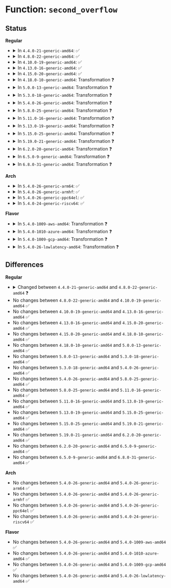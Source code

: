 # Function: <code>second_overflow</code>

## Status
<b>Regular</b>
<ul>
<li>
<details>
<summary>In <code>4.4.0-21-generic-amd64</code>: ✅</summary>

```c
int second_overflow(long unsigned int secs)
```

```json
{
  "name": "second_overflow",
  "collision_type": "Unique Global",
  "inline_type": "No",
  "funcs": [
    {
      "addr": 18446744071579856480,
      "name": "second_overflow",
      "external": true,
      "loc": "kernel/time/ntp.c:393",
      "file": "kernel/time/ntp.c",
      "inline": "seen, unknown",
      "caller_inline": [],
      "caller_func": [
        "kernel/time/timekeeping.c:update_wall_time",
        "kernel/time/timekeeping.c:update_wall_time"
      ]
    }
  ],
  "symbols": [
    {
      "addr": 18446744071579856480,
      "name": "second_overflow",
      "section": ".text",
      "bind": "STB_GLOBAL",
      "size": 780
    }
  ]
}
```
</details>
</li>
<li>
<details>
<summary>In <code>4.8.0-22-generic-amd64</code>: ✅</summary>

```c
int second_overflow(time64_t secs)
```

```json
{
  "name": "second_overflow",
  "collision_type": "Unique Global",
  "inline_type": "No",
  "funcs": [
    {
      "addr": 18446744071579885536,
      "name": "second_overflow",
      "external": true,
      "loc": "kernel/time/ntp.c:398",
      "file": "kernel/time/ntp.c",
      "inline": "seen, unknown",
      "caller_inline": [],
      "caller_func": [
        "kernel/time/timekeeping.c:update_wall_time",
        "kernel/time/timekeeping.c:update_wall_time"
      ]
    }
  ],
  "symbols": [
    {
      "addr": 18446744071579885536,
      "name": "second_overflow",
      "section": ".text",
      "bind": "STB_GLOBAL",
      "size": 716
    }
  ]
}
```
</details>
</li>
<li>
<details>
<summary>In <code>4.10.0-19-generic-amd64</code>: ✅</summary>

```c
int second_overflow(time64_t secs)
```

```json
{
  "name": "second_overflow",
  "collision_type": "Unique Global",
  "inline_type": "No",
  "funcs": [
    {
      "addr": 18446744071579897296,
      "name": "second_overflow",
      "external": true,
      "loc": "kernel/time/ntp.c:398",
      "file": "kernel/time/ntp.c",
      "inline": "seen, unknown",
      "caller_inline": [],
      "caller_func": [
        "kernel/time/timekeeping.c:update_wall_time",
        "kernel/time/timekeeping.c:update_wall_time"
      ]
    }
  ],
  "symbols": [
    {
      "addr": 18446744071579897296,
      "name": "second_overflow",
      "section": ".text",
      "bind": "STB_GLOBAL",
      "size": 716
    }
  ]
}
```
</details>
</li>
<li>
<details>
<summary>In <code>4.13.0-16-generic-amd64</code>: ✅</summary>

```c
int second_overflow(time64_t secs)
```

```json
{
  "name": "second_overflow",
  "collision_type": "Unique Global",
  "inline_type": "No",
  "funcs": [
    {
      "addr": 18446744071579905808,
      "name": "second_overflow",
      "external": true,
      "loc": "kernel/time/ntp.c:398",
      "file": "kernel/time/ntp.c",
      "inline": "seen, unknown",
      "caller_inline": [],
      "caller_func": [
        "kernel/time/timekeeping.c:update_wall_time",
        "kernel/time/timekeeping.c:update_wall_time"
      ]
    }
  ],
  "symbols": [
    {
      "addr": 18446744071579905808,
      "name": "second_overflow",
      "section": ".text",
      "bind": "STB_GLOBAL",
      "size": 729
    }
  ]
}
```
</details>
</li>
<li>
<details>
<summary>In <code>4.15.0-20-generic-amd64</code>: ✅</summary>

```c
int second_overflow(time64_t secs)
```

```json
{
  "name": "second_overflow",
  "collision_type": "Unique Global",
  "inline_type": "No",
  "funcs": [
    {
      "addr": 18446744071579951264,
      "name": "second_overflow",
      "external": true,
      "loc": "kernel/time/ntp.c:399",
      "file": "kernel/time/ntp.c",
      "inline": "seen, unknown",
      "caller_inline": [],
      "caller_func": [
        "kernel/time/timekeeping.c:update_wall_time",
        "kernel/time/timekeeping.c:update_wall_time"
      ]
    }
  ],
  "symbols": [
    {
      "addr": 18446744071579951264,
      "name": "second_overflow",
      "section": ".text",
      "bind": "STB_GLOBAL",
      "size": 735
    }
  ]
}
```
</details>
</li>
<li>
<details>
<summary>In <code>4.18.0-10-generic-amd64</code>: Transformation ❓</summary>

```c
int second_overflow(time64_t secs)
```

```json
{
  "name": "second_overflow",
  "collision_type": "Unique Global",
  "inline_type": "No",
  "funcs": [
    {
      "addr": 0,
      "name": "second_overflow",
      "external": true,
      "loc": "kernel/time/ntp.c:399",
      "file": "kernel/time/ntp.c",
      "inline": "seen, unknown",
      "caller_inline": [],
      "caller_func": [
        "kernel/time/timekeeping.c:update_wall_time",
        "kernel/time/timekeeping.c:update_wall_time"
      ]
    }
  ],
  "symbols": [
    {
      "addr": 18446744071580001495,
      "name": "second_overflow.cold.6",
      "section": ".text",
      "bind": "STB_LOCAL",
      "size": 81
    },
    {
      "addr": 18446744071579998880,
      "name": "second_overflow",
      "section": ".text",
      "bind": "STB_GLOBAL",
      "size": 682
    }
  ]
}
```
</details>
</li>
<li>
<details>
<summary>In <code>5.0.0-13-generic-amd64</code>: Transformation ❓</summary>

```c
int second_overflow(time64_t secs)
```

```json
{
  "name": "second_overflow",
  "collision_type": "Unique Global",
  "inline_type": "No",
  "funcs": [
    {
      "addr": 0,
      "name": "second_overflow",
      "external": true,
      "loc": "kernel/time/ntp.c:398",
      "file": "kernel/time/ntp.c",
      "inline": "seen, unknown",
      "caller_inline": [],
      "caller_func": [
        "kernel/time/timekeeping.c:timekeeping_advance",
        "kernel/time/timekeeping.c:timekeeping_advance"
      ]
    }
  ],
  "symbols": [
    {
      "addr": 18446744071580047831,
      "name": "second_overflow.cold.5",
      "section": ".text",
      "bind": "STB_LOCAL",
      "size": 79
    },
    {
      "addr": 18446744071580045232,
      "name": "second_overflow",
      "section": ".text",
      "bind": "STB_GLOBAL",
      "size": 682
    }
  ]
}
```
</details>
</li>
<li>
<details>
<summary>In <code>5.3.0-18-generic-amd64</code>: Transformation ❓</summary>

```c
int second_overflow(time64_t secs)
```

```json
{
  "name": "second_overflow",
  "collision_type": "Unique Global",
  "inline_type": "No",
  "funcs": [
    {
      "addr": 0,
      "name": "second_overflow",
      "external": true,
      "loc": "kernel/time/ntp.c:400",
      "file": "kernel/time/ntp.c",
      "inline": "seen, unknown",
      "caller_inline": [],
      "caller_func": [
        "kernel/time/timekeeping.c:timekeeping_advance",
        "kernel/time/timekeeping.c:timekeeping_advance"
      ]
    }
  ],
  "symbols": [
    {
      "addr": 18446744071580091450,
      "name": "second_overflow.cold",
      "section": ".text",
      "bind": "STB_LOCAL",
      "size": 81
    },
    {
      "addr": 18446744071580088848,
      "name": "second_overflow",
      "section": ".text",
      "bind": "STB_GLOBAL",
      "size": 716
    }
  ]
}
```
</details>
</li>
<li>
<details>
<summary>In <code>5.4.0-26-generic-amd64</code>: Transformation ❓</summary>

```c
int second_overflow(time64_t secs)
```

```json
{
  "name": "second_overflow",
  "collision_type": "Unique Global",
  "inline_type": "No",
  "funcs": [
    {
      "addr": 0,
      "name": "second_overflow",
      "external": true,
      "loc": "kernel/time/ntp.c:400",
      "file": "kernel/time/ntp.c",
      "inline": "seen, unknown",
      "caller_inline": [],
      "caller_func": [
        "kernel/time/timekeeping.c:timekeeping_advance",
        "kernel/time/timekeeping.c:timekeeping_advance"
      ]
    }
  ],
  "symbols": [
    {
      "addr": 18446744071580140410,
      "name": "second_overflow.cold",
      "section": ".text",
      "bind": "STB_LOCAL",
      "size": 81
    },
    {
      "addr": 18446744071580137808,
      "name": "second_overflow",
      "section": ".text",
      "bind": "STB_GLOBAL",
      "size": 716
    }
  ]
}
```
</details>
</li>
<li>
<details>
<summary>In <code>5.8.0-25-generic-amd64</code>: Transformation ❓</summary>

```c
int second_overflow(time64_t secs)
```

```json
{
  "name": "second_overflow",
  "collision_type": "Unique Global",
  "inline_type": "No",
  "funcs": [
    {
      "addr": 0,
      "name": "second_overflow",
      "external": true,
      "loc": "kernel/time/ntp.c:400",
      "file": "kernel/time/ntp.c",
      "inline": "seen, unknown",
      "caller_inline": [],
      "caller_func": [
        "kernel/time/timekeeping.c:timekeeping_advance",
        "kernel/time/timekeeping.c:timekeeping_advance"
      ]
    }
  ],
  "symbols": [
    {
      "addr": 18446744071580202097,
      "name": "second_overflow.cold",
      "section": ".text",
      "bind": "STB_LOCAL",
      "size": 81
    },
    {
      "addr": 18446744071580200144,
      "name": "second_overflow",
      "section": ".text",
      "bind": "STB_GLOBAL",
      "size": 716
    }
  ]
}
```
</details>
</li>
<li>
<details>
<summary>In <code>5.11.0-16-generic-amd64</code>: Transformation ❓</summary>

```c
int second_overflow(time64_t secs)
```

```json
{
  "name": "second_overflow",
  "collision_type": "Unique Global",
  "inline_type": "No",
  "funcs": [
    {
      "addr": 0,
      "name": "second_overflow",
      "external": true,
      "loc": "kernel/time/ntp.c:400",
      "file": "kernel/time/ntp.c",
      "inline": "seen, unknown",
      "caller_inline": [],
      "caller_func": [
        "kernel/time/timekeeping.c:timekeeping_advance",
        "kernel/time/timekeeping.c:timekeeping_advance"
      ]
    }
  ],
  "symbols": [
    {
      "addr": 18446744071591311515,
      "name": "second_overflow.cold",
      "section": ".text",
      "bind": "STB_LOCAL",
      "size": 81
    },
    {
      "addr": 18446744071580184832,
      "name": "second_overflow",
      "section": ".text",
      "bind": "STB_GLOBAL",
      "size": 716
    }
  ]
}
```
</details>
</li>
<li>
<details>
<summary>In <code>5.13.0-19-generic-amd64</code>: Transformation ❓</summary>

```c
int second_overflow(time64_t secs)
```

```json
{
  "name": "second_overflow",
  "collision_type": "Unique Global",
  "inline_type": "No",
  "funcs": [
    {
      "addr": 0,
      "name": "second_overflow",
      "external": true,
      "loc": "kernel/time/ntp.c:400",
      "file": "kernel/time/ntp.c",
      "inline": "seen, unknown",
      "caller_inline": [],
      "caller_func": [
        "kernel/time/timekeeping.c:timekeeping_advance",
        "kernel/time/timekeeping.c:timekeeping_advance"
      ]
    }
  ],
  "symbols": [
    {
      "addr": 18446744071591253787,
      "name": "second_overflow.cold",
      "section": ".text",
      "bind": "STB_LOCAL",
      "size": 81
    },
    {
      "addr": 18446744071580189248,
      "name": "second_overflow",
      "section": ".text",
      "bind": "STB_GLOBAL",
      "size": 693
    }
  ]
}
```
</details>
</li>
<li>
<details>
<summary>In <code>5.15.0-25-generic-amd64</code>: Transformation ❓</summary>

```c
int second_overflow(time64_t secs)
```

```json
{
  "name": "second_overflow",
  "collision_type": "Unique Global",
  "inline_type": "No",
  "funcs": [
    {
      "addr": 0,
      "name": "second_overflow",
      "external": true,
      "loc": "kernel/time/ntp.c:400",
      "file": "kernel/time/ntp.c",
      "inline": "seen, unknown",
      "caller_inline": [],
      "caller_func": [
        "kernel/time/timekeeping.c:timekeeping_advance",
        "kernel/time/timekeeping.c:timekeeping_advance"
      ]
    }
  ],
  "symbols": [
    {
      "addr": 18446744071592154127,
      "name": "second_overflow.cold",
      "section": ".text",
      "bind": "STB_LOCAL",
      "size": 151
    },
    {
      "addr": 18446744071580335520,
      "name": "second_overflow",
      "section": ".text",
      "bind": "STB_GLOBAL",
      "size": 774
    }
  ]
}
```
</details>
</li>
<li>
<details>
<summary>In <code>5.19.0-21-generic-amd64</code>: Transformation ❓</summary>

```c
int second_overflow(time64_t secs)
```

```json
{
  "name": "second_overflow",
  "collision_type": "Unique Global",
  "inline_type": "No",
  "funcs": [
    {
      "addr": 0,
      "name": "second_overflow",
      "external": true,
      "loc": "kernel/time/ntp.c:400",
      "file": "kernel/time/ntp.c",
      "inline": "seen, unknown",
      "caller_inline": [],
      "caller_func": [
        "kernel/time/timekeeping.c:timekeeping_advance",
        "kernel/time/timekeeping.c:timekeeping_advance"
      ]
    }
  ],
  "symbols": [
    {
      "addr": 18446744071593929134,
      "name": "second_overflow.cold",
      "section": ".text",
      "bind": "STB_LOCAL",
      "size": 151
    },
    {
      "addr": 18446744071580548400,
      "name": "second_overflow",
      "section": ".text",
      "bind": "STB_GLOBAL",
      "size": 754
    }
  ]
}
```
</details>
</li>
<li>
<details>
<summary>In <code>6.2.0-20-generic-amd64</code>: Transformation ❓</summary>

```c
int second_overflow(time64_t secs)
```

```json
{
  "name": "second_overflow",
  "collision_type": "Unique Global",
  "inline_type": "No",
  "funcs": [
    {
      "addr": 0,
      "name": "second_overflow",
      "external": true,
      "loc": "kernel/time/ntp.c:400",
      "file": "kernel/time/ntp.c",
      "inline": "seen, unknown",
      "caller_inline": [],
      "caller_func": [
        "kernel/time/timekeeping.c:timekeeping_advance",
        "kernel/time/timekeeping.c:timekeeping_advance"
      ]
    }
  ],
  "symbols": [
    {
      "addr": 18446744071595997162,
      "name": "second_overflow.cold",
      "section": ".text",
      "bind": "STB_LOCAL",
      "size": 70
    },
    {
      "addr": 18446744071580805856,
      "name": "second_overflow",
      "section": ".text",
      "bind": "STB_GLOBAL",
      "size": 827
    }
  ]
}
```
</details>
</li>
<li>
<details>
<summary>In <code>6.5.0-9-generic-amd64</code>: Transformation ❓</summary>

```c
int second_overflow(time64_t secs)
```

```json
{
  "name": "second_overflow",
  "collision_type": "Unique Global",
  "inline_type": "No",
  "funcs": [
    {
      "addr": 0,
      "name": "second_overflow",
      "external": true,
      "loc": "kernel/time/ntp.c:400",
      "file": "kernel/time/ntp.c",
      "inline": "seen, unknown",
      "caller_inline": [],
      "caller_func": [
        "kernel/time/timekeeping.c:timekeeping_advance",
        "kernel/time/timekeeping.c:timekeeping_advance"
      ]
    }
  ],
  "symbols": [
    {
      "addr": 18446744071596515492,
      "name": "second_overflow.cold",
      "section": ".text",
      "bind": "STB_LOCAL",
      "size": 70
    },
    {
      "addr": 18446744071580889008,
      "name": "second_overflow",
      "section": ".text",
      "bind": "STB_GLOBAL",
      "size": 836
    }
  ]
}
```
</details>
</li>
<li>
<details>
<summary>In <code>6.8.0-31-generic-amd64</code>: Transformation ❓</summary>

```c
int second_overflow(time64_t secs)
```

```json
{
  "name": "second_overflow",
  "collision_type": "Unique Global",
  "inline_type": "No",
  "funcs": [
    {
      "addr": 0,
      "name": "second_overflow",
      "external": true,
      "loc": "kernel/time/ntp.c:400",
      "file": "kernel/time/ntp.c",
      "inline": "seen, unknown",
      "caller_inline": [],
      "caller_func": [
        "kernel/time/timekeeping.c:timekeeping_advance",
        "kernel/time/timekeeping.c:timekeeping_advance"
      ]
    }
  ],
  "symbols": [
    {
      "addr": 18446744071597414819,
      "name": "second_overflow.cold",
      "section": ".text",
      "bind": "STB_LOCAL",
      "size": 70
    },
    {
      "addr": 18446744071580979440,
      "name": "second_overflow",
      "section": ".text",
      "bind": "STB_GLOBAL",
      "size": 836
    }
  ]
}
```
</details>
</li>
</ul>
<b>Arch</b>
<ul>
<li>
<details>
<summary>In <code>5.4.0-26-generic-arm64</code>: ✅</summary>

```c
int second_overflow(time64_t secs)
```

```json
{
  "name": "second_overflow",
  "collision_type": "Unique Global",
  "inline_type": "No",
  "funcs": [
    {
      "addr": 18446603336491359752,
      "name": "second_overflow",
      "external": true,
      "loc": "kernel/time/ntp.c:400",
      "file": "kernel/time/ntp.c",
      "inline": "seen, unknown",
      "caller_inline": [],
      "caller_func": [
        "kernel/time/timekeeping.c:timekeeping_advance",
        "kernel/time/timekeeping.c:timekeeping_advance"
      ]
    }
  ],
  "symbols": [
    {
      "addr": 18446603336491359752,
      "name": "second_overflow",
      "section": ".text",
      "bind": "STB_GLOBAL",
      "size": 708
    }
  ]
}
```
</details>
</li>
<li>
<details>
<summary>In <code>5.4.0-26-generic-armhf</code>: ✅</summary>

```c
int second_overflow(time64_t secs)
```

```json
{
  "name": "second_overflow",
  "collision_type": "Unique Global",
  "inline_type": "No",
  "funcs": [
    {
      "addr": 3225357664,
      "name": "second_overflow",
      "external": true,
      "loc": "kernel/time/ntp.c:400",
      "file": "kernel/time/ntp.c",
      "inline": "seen, unknown",
      "caller_inline": [],
      "caller_func": [
        "kernel/time/timekeeping.c:timekeeping_advance",
        "kernel/time/timekeeping.c:timekeeping_advance"
      ]
    }
  ],
  "symbols": [
    {
      "addr": 3225357664,
      "name": "second_overflow",
      "section": ".text",
      "bind": "STB_GLOBAL",
      "size": 856
    }
  ]
}
```
</details>
</li>
<li>
<details>
<summary>In <code>5.4.0-26-generic-ppc64el</code>: ✅</summary>

```c
int second_overflow(time64_t secs)
```

```json
{
  "name": "second_overflow",
  "collision_type": "Unique Global",
  "inline_type": "No",
  "funcs": [
    {
      "addr": 13835058055284292512,
      "name": "second_overflow",
      "external": true,
      "loc": "kernel/time/ntp.c:400",
      "file": "kernel/time/ntp.c",
      "inline": "seen, unknown",
      "caller_inline": [],
      "caller_func": [
        "kernel/time/timekeeping.c:timekeeping_advance",
        "kernel/time/timekeeping.c:timekeeping_advance"
      ]
    }
  ],
  "symbols": [
    {
      "addr": 13835058055284292512,
      "name": "second_overflow",
      "section": ".text",
      "bind": "STB_GLOBAL",
      "size": 1260
    }
  ]
}
```
</details>
</li>
<li>
<details>
<summary>In <code>5.4.0-24-generic-riscv64</code>: ✅</summary>

```c
int second_overflow(time64_t secs)
```

```json
{
  "name": "second_overflow",
  "collision_type": "Unique Global",
  "inline_type": "No",
  "funcs": [
    {
      "addr": 18446743936271851460,
      "name": "second_overflow",
      "external": true,
      "loc": "kernel/time/ntp.c:400",
      "file": "kernel/time/ntp.c",
      "inline": "seen, unknown",
      "caller_inline": [],
      "caller_func": [
        "kernel/time/timekeeping.c:timekeeping_advance",
        "kernel/time/timekeeping.c:timekeeping_advance"
      ]
    }
  ],
  "symbols": [
    {
      "addr": 18446743936271851460,
      "name": "second_overflow",
      "section": ".text",
      "bind": "STB_GLOBAL",
      "size": 568
    }
  ]
}
```
</details>
</li>
</ul>
<b>Flavor</b>
<ul>
<li>
<details>
<summary>In <code>5.4.0-1009-aws-amd64</code>: Transformation ❓</summary>

```c
int second_overflow(time64_t secs)
```

```json
{
  "name": "second_overflow",
  "collision_type": "Unique Global",
  "inline_type": "No",
  "funcs": [
    {
      "addr": 0,
      "name": "second_overflow",
      "external": true,
      "loc": "kernel/time/ntp.c:400",
      "file": "kernel/time/ntp.c",
      "inline": "seen, unknown",
      "caller_inline": [],
      "caller_func": [
        "kernel/time/timekeeping.c:timekeeping_advance",
        "kernel/time/timekeeping.c:timekeeping_advance"
      ]
    }
  ],
  "symbols": [
    {
      "addr": 18446744071580109610,
      "name": "second_overflow.cold",
      "section": ".text",
      "bind": "STB_LOCAL",
      "size": 81
    },
    {
      "addr": 18446744071580107008,
      "name": "second_overflow",
      "section": ".text",
      "bind": "STB_GLOBAL",
      "size": 716
    }
  ]
}
```
</details>
</li>
<li>
<details>
<summary>In <code>5.4.0-1010-azure-amd64</code>: Transformation ❓</summary>

```c
int second_overflow(time64_t secs)
```

```json
{
  "name": "second_overflow",
  "collision_type": "Unique Global",
  "inline_type": "No",
  "funcs": [
    {
      "addr": 0,
      "name": "second_overflow",
      "external": true,
      "loc": "kernel/time/ntp.c:400",
      "file": "kernel/time/ntp.c",
      "inline": "seen, unknown",
      "caller_inline": [],
      "caller_func": [
        "kernel/time/timekeeping.c:timekeeping_advance",
        "kernel/time/timekeeping.c:timekeeping_advance"
      ]
    }
  ],
  "symbols": [
    {
      "addr": 18446744071580054922,
      "name": "second_overflow.cold",
      "section": ".text",
      "bind": "STB_LOCAL",
      "size": 81
    },
    {
      "addr": 18446744071580052320,
      "name": "second_overflow",
      "section": ".text",
      "bind": "STB_GLOBAL",
      "size": 716
    }
  ]
}
```
</details>
</li>
<li>
<details>
<summary>In <code>5.4.0-1009-gcp-amd64</code>: Transformation ❓</summary>

```c
int second_overflow(time64_t secs)
```

```json
{
  "name": "second_overflow",
  "collision_type": "Unique Global",
  "inline_type": "No",
  "funcs": [
    {
      "addr": 0,
      "name": "second_overflow",
      "external": true,
      "loc": "kernel/time/ntp.c:400",
      "file": "kernel/time/ntp.c",
      "inline": "seen, unknown",
      "caller_inline": [],
      "caller_func": [
        "kernel/time/timekeeping.c:timekeeping_advance",
        "kernel/time/timekeeping.c:timekeeping_advance"
      ]
    }
  ],
  "symbols": [
    {
      "addr": 18446744071580100682,
      "name": "second_overflow.cold",
      "section": ".text",
      "bind": "STB_LOCAL",
      "size": 81
    },
    {
      "addr": 18446744071580098080,
      "name": "second_overflow",
      "section": ".text",
      "bind": "STB_GLOBAL",
      "size": 716
    }
  ]
}
```
</details>
</li>
<li>
<details>
<summary>In <code>5.4.0-26-lowlatency-amd64</code>: Transformation ❓</summary>

```c
int second_overflow(time64_t secs)
```

```json
{
  "name": "second_overflow",
  "collision_type": "Unique Global",
  "inline_type": "No",
  "funcs": [
    {
      "addr": 0,
      "name": "second_overflow",
      "external": true,
      "loc": "kernel/time/ntp.c:400",
      "file": "kernel/time/ntp.c",
      "inline": "seen, unknown",
      "caller_inline": [],
      "caller_func": [
        "kernel/time/timekeeping.c:timekeeping_advance",
        "kernel/time/timekeeping.c:timekeeping_advance"
      ]
    }
  ],
  "symbols": [
    {
      "addr": 18446744071580152426,
      "name": "second_overflow.cold",
      "section": ".text",
      "bind": "STB_LOCAL",
      "size": 81
    },
    {
      "addr": 18446744071580149824,
      "name": "second_overflow",
      "section": ".text",
      "bind": "STB_GLOBAL",
      "size": 716
    }
  ]
}
```
</details>
</li>
</ul>

## Differences
<b>Regular</b>
<ul>
<li>
<details>
<summary>Changed between <code>4.4.0-21-generic-amd64</code> and <code>4.8.0-22-generic-amd64</code> ❓</summary>
<ul>
<li>
<b>Param type changed. </b>
<code>long unsigned int secs</code> ➡️ <code>time64_t secs</code>
</li>
</ul>
</details>
</li>
<li>
No changes between <code>4.8.0-22-generic-amd64</code> and <code>4.10.0-19-generic-amd64</code> ✅
</li>
<li>
No changes between <code>4.10.0-19-generic-amd64</code> and <code>4.13.0-16-generic-amd64</code> ✅
</li>
<li>
No changes between <code>4.13.0-16-generic-amd64</code> and <code>4.15.0-20-generic-amd64</code> ✅
</li>
<li>
No changes between <code>4.15.0-20-generic-amd64</code> and <code>4.18.0-10-generic-amd64</code> ✅
</li>
<li>
No changes between <code>4.18.0-10-generic-amd64</code> and <code>5.0.0-13-generic-amd64</code> ✅
</li>
<li>
No changes between <code>5.0.0-13-generic-amd64</code> and <code>5.3.0-18-generic-amd64</code> ✅
</li>
<li>
No changes between <code>5.3.0-18-generic-amd64</code> and <code>5.4.0-26-generic-amd64</code> ✅
</li>
<li>
No changes between <code>5.4.0-26-generic-amd64</code> and <code>5.8.0-25-generic-amd64</code> ✅
</li>
<li>
No changes between <code>5.8.0-25-generic-amd64</code> and <code>5.11.0-16-generic-amd64</code> ✅
</li>
<li>
No changes between <code>5.11.0-16-generic-amd64</code> and <code>5.13.0-19-generic-amd64</code> ✅
</li>
<li>
No changes between <code>5.13.0-19-generic-amd64</code> and <code>5.15.0-25-generic-amd64</code> ✅
</li>
<li>
No changes between <code>5.15.0-25-generic-amd64</code> and <code>5.19.0-21-generic-amd64</code> ✅
</li>
<li>
No changes between <code>5.19.0-21-generic-amd64</code> and <code>6.2.0-20-generic-amd64</code> ✅
</li>
<li>
No changes between <code>6.2.0-20-generic-amd64</code> and <code>6.5.0-9-generic-amd64</code> ✅
</li>
<li>
No changes between <code>6.5.0-9-generic-amd64</code> and <code>6.8.0-31-generic-amd64</code> ✅
</li>
</ul>
<b>Arch</b>
<ul>
<li>
No changes between <code>5.4.0-26-generic-amd64</code> and <code>5.4.0-26-generic-arm64</code> ✅
</li>
<li>
No changes between <code>5.4.0-26-generic-amd64</code> and <code>5.4.0-26-generic-armhf</code> ✅
</li>
<li>
No changes between <code>5.4.0-26-generic-amd64</code> and <code>5.4.0-26-generic-ppc64el</code> ✅
</li>
<li>
No changes between <code>5.4.0-26-generic-amd64</code> and <code>5.4.0-24-generic-riscv64</code> ✅
</li>
</ul>
<b>Flavor</b>
<ul>
<li>
No changes between <code>5.4.0-26-generic-amd64</code> and <code>5.4.0-1009-aws-amd64</code> ✅
</li>
<li>
No changes between <code>5.4.0-26-generic-amd64</code> and <code>5.4.0-1010-azure-amd64</code> ✅
</li>
<li>
No changes between <code>5.4.0-26-generic-amd64</code> and <code>5.4.0-1009-gcp-amd64</code> ✅
</li>
<li>
No changes between <code>5.4.0-26-generic-amd64</code> and <code>5.4.0-26-lowlatency-amd64</code> ✅
</li>
</ul>
